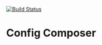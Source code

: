 [![Build Status](https://travis-ci.com/claudio-scandura/config-composer.svg?branch=master)](https://travis-ci.com/claudio-scandura/config-composer)

# Config Composer
